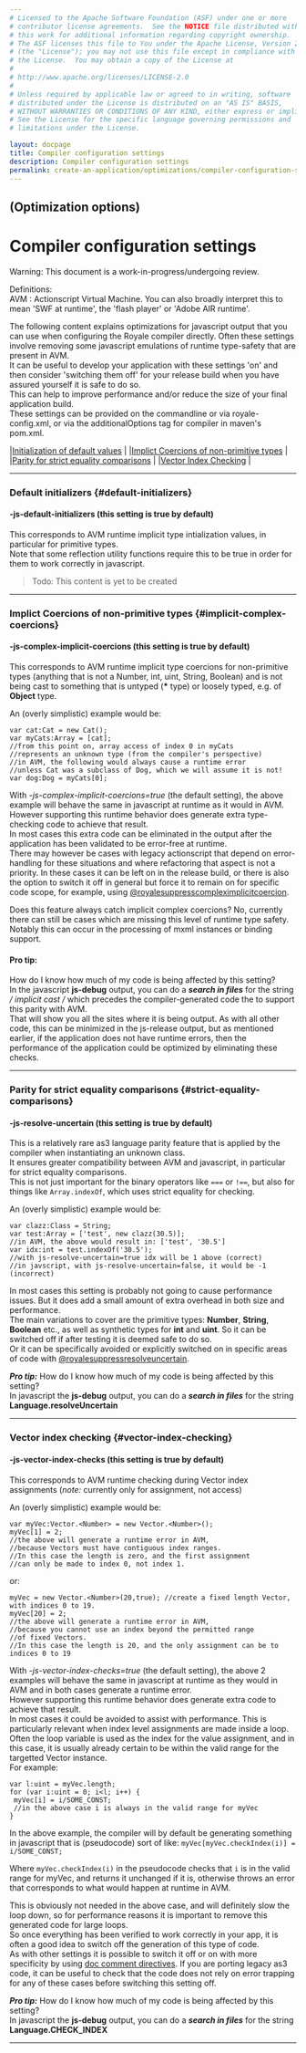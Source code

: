 ```yaml
---
# Licensed to the Apache Software Foundation (ASF) under one or more
# contributor license agreements.  See the NOTICE file distributed with
# this work for additional information regarding copyright ownership.
# The ASF licenses this file to You under the Apache License, Version 2.0
# (the "License"); you may not use this file except in compliance with
# the License.  You may obtain a copy of the License at
# 
# http://www.apache.org/licenses/LICENSE-2.0
# 
# Unless required by applicable law or agreed to in writing, software
# distributed under the License is distributed on an "AS IS" BASIS,
# WITHOUT WARRANTIES OR CONDITIONS OF ANY KIND, either express or implied.
# See the License for the specific language governing permissions and
# limitations under the License.

layout: docpage
title: Compiler configuration settings
description: Compiler configuration settings
permalink: create-an-application/optimizations/compiler-configuration-settings
---
```

## (Optimization options)  
# Compiler configuration settings  

Warning:  This document is a work-in-progress/undergoing review.  

Definitions:  
AVM
: Actionscript Virtual Machine. You can also broadly interpret this to mean 'SWF at runtime', the 'flash player' or 'Adobe AIR runtime'.

The following content explains optimizations for javascript output that you can use when configuring the Royale compiler directly.
Often these settings involve removing some javascript emulations of runtime type-safety that are present in AVM.  
It can be useful to develop your application with these settings 'on' and then consider 'switching them off' for your release build when you have assured yourself it is safe to do so.  
This can help to improve performance and/or reduce the size of your final application build.  
These settings can be provided on the commandline or via royale-config.xml, or via the additionalOptions tag for compiler in maven's pom.xml.  

|[Initialization of default values](create-an-application/optimizations/compiler-configuration-settings.html#default-initializers)  |
|[Implict Coercions of non-primitive types](create-an-application/optimizations/compiler-configuration-settings.html#implicit-complex-coercions)  |
|[Parity for strict equality comparisons](create-an-application/optimizations/compiler-configuration-settings.html#strict-equality-comparisons)  |
|[Vector Index Checking](create-an-application/optimizations/compiler-configuration-settings.html#vector-index-checking)  |

* * *
### Default initializers {#default-initializers}  
#### -js-default-initializers (this setting is true by default)

This corresponds to AVM runtime implicit type intialization values, in particular for primitive types.  
Note that some reflection utility functions require this to be true in order for them to work correctly in javascript.  

>Todo: This content is yet to be created



* * *
### Implict Coercions of non-primitive types {#implicit-complex-coercions}  
#### -js-complex-implicit-coercions (this setting is true by default)

This corresponds to AVM runtime implicit type coercions for non-primitive types (anything that is not a Number, int, uint, String, Boolean) and is not being cast to something that is untyped (__*__ type) or loosely typed, e.g. of **Object** type.  

An (overly simplistic) example would be:
```as3
var cat:Cat = new Cat();
var myCats:Array = [cat]; 
//from this point on, array access of index 0 in myCats 
//represents an unknown type (from the compiler's perspective)
//in AVM, the following would always cause a runtime error
//unless Cat was a subclass of Dog, which we will assume it is not! 
var dog:Dog = myCats[0]; 
```

With *-js-complex-implicit-coercions=true* (the default setting), the above example will behave the same in javascript at runtime as it would in AVM.  
However supporting this runtime behavior does generate extra type-checking code to achieve that result.  
In most cases this extra code can be eliminated in the output after the application has been validated to be error-free at runtime.  
There may however be cases with legacy actionscript that depend on error-handling for these situations and where refactoring that aspect is not a priority.
In these cases it can be left on in the release build, or there is also the option to switch it off in general but force it to remain on for specific code scope, for example, using [@royalesuppresscompleximplicitcoercion](create-an-application/optimizations/doc-comment-directives.html#royalesuppresscompleximplicitcoercion).  

Does this feature always catch implicit complex coercions?
No, currently there can still be cases which are missing this level of runtime type safety. 
Notably this can occur in the processing of mxml instances or binding support.

#### Pro tip:  
How do I know how much of my code is being affected by this setting?  
In the javascript **js&#x2011;debug** output, you can do a ***search in files*** for the string **/* implicit cast */** which precedes the compiler-generated code the to support this parity with AVM.  
That will show you all the sites where it is being output. As with all other code, this can be minimized in the js-release output, but as mentioned earlier, if the application does not have runtime errors, then the performance of the application could be optimized by eliminating these checks.  

* * *  
### Parity for strict equality comparisons {#strict-equality-comparisons}  
#### -js-resolve-uncertain (this setting is true by default) 

This is a relatively rare as3 language parity feature that is applied by the compiler when instantiating an unknown class.  
It ensures greater compatibility between AVM and javascript, in particular for strict equality comparisons.  
This is not just important for the binary operators like `===` or `!==`, but also for things like `Array.indexOf`, which uses strict equality for checking.  

An (overly simplistic) example would be:  
```as3
var clazz:Class = String;
var test:Array = ['test', new clazz(30.5)]; 
//in AVM, the above would result in: ['test', '30.5']
var idx:int = test.indexOf('30.5');
//with js-resolve-uncertain=true idx will be 1 above (correct)
//in javscript, with js-resolve-uncertain=false, it would be -1 (incorrect)
```

In most cases this setting is probably not going to cause performance issues. But it does add a small amount of extra overhead in both size and performance.  
The main variations to cover are the primitive types: **Number**, **String**, **Boolean** etc., as well as synthetic types for **int** and **uint**. 
So it can be switched off if after testing it is deemed safe to do so.    
Or it can be specifically avoided or explicitly switched on in specific areas of code with [@royalesuppressresolveuncertain](create-an-application/optimizations/doc-comment-directives.html#royalesuppressresolveuncertain).

***Pro tip:***
How do I know how much of my code is being affected by this setting?  
In javascript the **js&#x2011;debug** output, you can do a ***search in files*** for the string **Language.resolveUncertain**   
* * *

### Vector index checking {#vector-index-checking}  
#### -js-vector-index-checks (this setting is true by default)  
This corresponds to AVM runtime checking during Vector index assignments (*note:* currently only for assignment, not access)  

An (overly simplistic) example would be:  
```as3
var myVec:Vector.<Number> = new Vector.<Number>();
myVec[1] = 2; 
//the above will generate a runtime error in AVM,
//because Vectors must have contiguous index ranges. 
//In this case the length is zero, and the first assignment 
//can only be made to index 0, not index 1.
```

or:
```as3
myVec = new Vector.<Number>(20,true); //create a fixed length Vector, with indices 0 to 19.
myVec[20] = 2; 
//the above will generate a runtime error in AVM,
//because you cannot use an index beyond the permitted range
//of fixed Vectors. 
//In this case the length is 20, and the only assignment can be to indices 0 to 19
```

With *-js-vector-index-checks=true* (the default setting), the above 2 examples will behave the same in javascript at runtime as they would in AVM and in both cases generate a runtime error.  
However supporting this runtime behavior does generate extra code to achieve that result.  
In most cases it could be avoided to assist with performance. This is particularly relevant when index level assignments are made inside a loop.  
Often the loop variable is used as the index for the value assignment, and in this case, it is usually already certain to be within the valid range for the targetted Vector instance.  
For example:

```as3
var l:uint = myVec.length;  
for (var i:uint = 0; i<l; i++) {  
 myVec[i] = i/SOME_CONST; 
 //in the above case i is always in the valid range for myVec 
} 
```

In the above example, the compiler will by default be generating something in javascript that is (pseudocode) sort of like:
`myVec[myVec.checkIndex(i)] = i/SOME_CONST;` 

Where `myVec.checkIndex(i)` in the pseudocode checks that `i` is in the valid range for myVec, and returns it unchanged if it is, otherwise throws an error that corresponds to what would happen at runtime in AVM.

This is obviously not needed in the above case, and will definitely slow the loop down, so for performance reasons it is important to remove this generated code for large loops.  
So once everything has been verified to work correctly in your app, it is often a good idea to switch off the generation of this type of code.  
As with other settings it is possible to switch it off or on with more specificity by using [doc comment directives](create-an-application/optimizations/doc-comment-directives.html). 
If you are porting legacy as3 code, it can be useful to check that the code does not rely on error trapping for any of these cases before switching this setting off.

***Pro tip:***
How do I know how much of my code is being affected by this setting?  
In javascript the **js&#x2011;debug** output, you can do a ***search in files*** for the string **Language.CHECK_INDEX**
* * *


